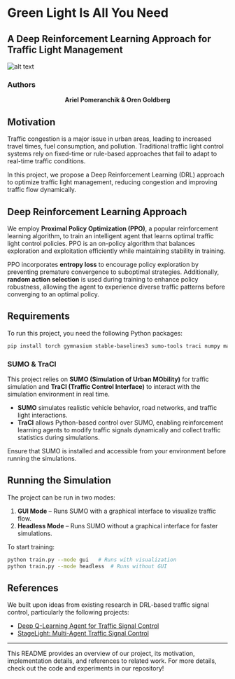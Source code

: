 # Green Light Is All You Need

## A Deep Reinforcement Learning Approach for Traffic Light Management

![alt text](image.png)

### Authors
<p align="center">
  <strong>Ariel Pomeranchik & Oren Goldberg</strong>
</p>

## Motivation
Traffic congestion is a major issue in urban areas, leading to increased travel times, fuel consumption, and pollution. Traditional traffic light control systems rely on fixed-time or rule-based approaches that fail to adapt to real-time traffic conditions.

In this project, we propose a Deep Reinforcement Learning (DRL) approach to optimize traffic light management, reducing congestion and improving traffic flow dynamically.

## Deep Reinforcement Learning Approach
We employ **Proximal Policy Optimization (PPO)**, a popular reinforcement learning algorithm, to train an intelligent agent that learns optimal traffic light control policies. PPO is an on-policy algorithm that balances exploration and exploitation efficiently while maintaining stability in training. 

PPO incorporates **entropy loss** to encourage policy exploration by preventing premature convergence to suboptimal strategies. Additionally, **random action selection** is used during training to enhance policy robustness, allowing the agent to experience diverse traffic patterns before converging to an optimal policy.

## Requirements
To run this project, you need the following Python packages:

```bash
pip install torch gymnasium stable-baselines3 sumo-tools traci numpy matplotlib
```

### SUMO & TraCI
This project relies on **SUMO (Simulation of Urban MObility)** for traffic simulation and **TraCI (Traffic Control Interface)** to interact with the simulation environment in real time. 

- **SUMO** simulates realistic vehicle behavior, road networks, and traffic light interactions.
- **TraCI** allows Python-based control over SUMO, enabling reinforcement learning agents to modify traffic signals dynamically and collect traffic statistics during simulations.

Ensure that SUMO is installed and accessible from your environment before running the simulations.

## Running the Simulation
The project can be run in two modes:

1. **GUI Mode** – Runs SUMO with a graphical interface to visualize traffic flow.
2. **Headless Mode** – Runs SUMO without a graphical interface for faster simulations.

To start training:
```bash
python train.py --mode gui   # Runs with visualization
python train.py --mode headless  # Runs without GUI
```

## References
We built upon ideas from existing research in DRL-based traffic signal control, particularly the following projects:

- [Deep Q-Learning Agent for Traffic Signal Control](https://github.com/AndreaVidali/Deep-QLearning-Agent-for-Traffic-Signal-Control/tree/master/TLCS)
- [StageLight: Multi-Agent Traffic Signal Control](https://github.com/GangSuUGA/StageLight?tab=readme-ov-file)

---
This README provides an overview of our project, its motivation, implementation details, and references to related work. For more details, check out the code and experiments in our repository!